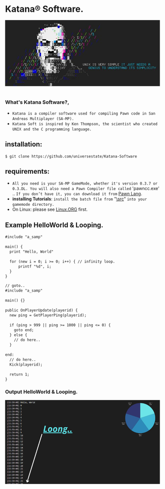 # Katana® Software.
![Katana](unix.jpg)
#
### What's Katana Software?,
- `Katana is a compiler software used for compiling Pawn code in San Andreas Multiplayer (SA-MP).`
- `Katana Soft is inspired by Ken Thompson, the scientist who created UNIX and the C programming language.`
## installation:
```
$ git clone https://github.com/universestate/Katana-Software
```
## requirements:
- `All you need is your SA-MP GameMode, whether it's version 0.3.7 or 0.3.DL. You will also need a Pawn Compiler file called` 'pawncc.exe' .. `If you don’t have it, you can download it from` [Pawn Lang](https://github.com/pawn-lang/compiler/releases).
- **installing Tutorials**: `install the batch file from` "[\src](https://github.com/universestate/Katana-Software/tree/e193de36c726be3fb41689e0bf7231b5d605dd00/src)" `into your gamemode directory.`
- On Linux: please see [Linux.ORG](https://www.linux.org/threads/running-windows-batch-files-on-linux.11205/) first.
## Example HelloWorld & Looping.
```pwn
#include "a_samp"

main() {
  print "Hello, World"

  for (new i = 0; i >= 0; i++) { // infinity loop.
      printf "%d", i;
  }
}
```
```pwn
// goto..
#include "a_samp"

main() {}

public OnPlayerUpdate(playerid) {
  new ping = GetPlayerPing(playerid);

  if (ping > 999 || ping >= 1000 || ping <= 0) {
    goto end;
  } else {
    // do here..
  }

end:
  // do here..
  Kick(playerid);

  return 1;
}
```
### **Output HelloWorld & Looping.**
![image](space.png)
